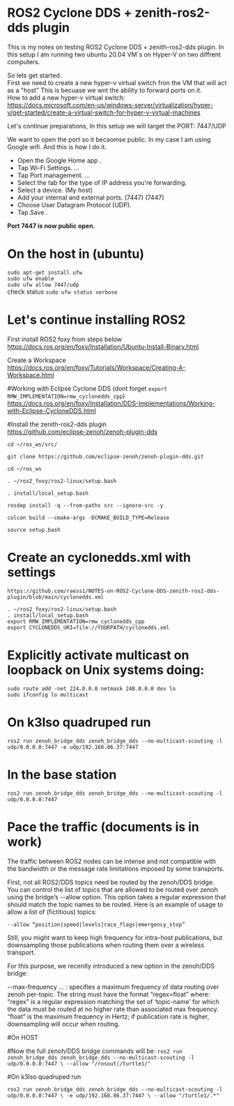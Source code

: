 # ROS2 Cyclone DDS + zenith-ros2-dds plugin

This is my notes on testing ROS2 Cyclone DDS + zenith-ros2-dds plugin. In this setup I am running two ubuntu 20.04 VM´s on Hyper-V on two diffrent computers. 

So lets get started.  
First we need to create a new hyper-v virtual switch fron the VM that will act as a "host" This is becuase we wnt the ability to forward ports on it.  
How to add a new hyper-v virtual switch:   
https://docs.microsoft.com/en-us/windows-server/virtualization/hyper-v/get-started/create-a-virtual-switch-for-hyper-v-virtual-machines

Let's continue preparations, In this setup we will target the PORT: 7447/UDP

We want to open the port so it becaomse public. In my case I am using Google wifi. And this is how I do it.  
- Open the Google Home app .  
- Tap Wi-Fi Settings. ...  
- Tap Port management. ...  
- Select the tab for the type of IP address you're forwarding.   
- Select a device. (My host)  
- Add your internal and external ports. (7447) (7447)  
- Choose User Datagram Protocol (UDP).  
- Tap Save .  
  
**Port 7447 is now public open.**

# On the host in (ubuntu)  
``sudo apt-get install ufw``    
``sudo ufw enable``  
``sudo ufw allow 7447/udp``  
check status ``sudo ufw status verbose``  


# Let's continue installing ROS2 

First install ROS2 foxy from steps below  
https://docs.ros.org/en/foxy/Installation/Ubuntu-Install-Binary.html

Create a Workspace  
https://docs.ros.org/en/foxy/Tutorials/Workspace/Creating-A-Workspace.html

#Working with Eclipse Cyclone DDS (dont forget ``export RMW_IMPLEMENTATION=rmw_cyclonedds_cpp``)  
https://docs.ros.org/en/foxy/Installation/DDS-Implementations/Working-with-Eclipse-CycloneDDS.html

#Install the  zenith-ros2-dds plugin  
https://github.com/eclipse-zenoh/zenoh-plugin-dds

``cd ~/ros_ws/src/``

``git clone https://github.com/eclipse-zenoh/zenoh-plugin-dds.git``

``cd ~/ros_ws``

``. ~/ros2_foxy/ros2-linux/setup.bash``

``. install/local_setup.bash``

``rosdep install -q --from-paths src --ignore-src -y``

``colcon build --cmake-args -DCMAKE_BUILD_TYPE=Release``

``source setup.bash``


# Create an cyclonedds.xml with settings

``
https://github.com/raess1/NOTES-on-ROS2-Cyclone-DDS-zenith-ros2-dds-plugin/blob/main/cyclonedds.xml
``

``. ~/ros2_foxy/ros2-linux/setup.bash``  
``. install/local_setup.bash``  
``export RMW_IMPLEMENTATION=rmw_cyclonedds_cpp``  
``export CYCLONEDDS_URI=file://YOURPATH/cyclonedds.xml``  


# Explicitly activate multicast on loopback on Unix systems doing:  
``sudo route add -net 224.0.0.0 netmask 240.0.0.0 dev lo``  
``sudo ifconfig lo multicast``  

# On k3lso quadruped run  
``ros2 run zenoh_bridge_dds zenoh_bridge_dds --no-multicast-scouting -l udp/0.0.0.0:7447 -e udp/192.168.86.37:7447``  
# In the base station  
``ros2 run zenoh_bridge_dds zenoh_bridge_dds --no-multicast-scouting -l udp/0.0.0.0:7447``  

  
    
    
# Pace the traffic (documents is in work)  

The traffic between ROS2 nodes can be intense and not compatible with the bandwidth or the message rate limitations imposed by some transports.

First, not all ROS2/DDS topics need be routed by the zenoh/DDS bridge. You can control the list of topics that are allowed to be routed over zenoh using the bridge’s --allow option. This option takes a regular expression that should match the topic names to be routed.
Here is an example of usage to allow a list of (fictitious) topics:

``--allow “position|speed|levels|race_flags|emergency_stop”``

Still, you might want to keep high frequency for intra-host publications, but downsampling those publications when routing them over a wireless transport.

For this purpose, we recently introduced a new option in the zenoh/DDS bridge:

--max-frequency <String>... : specifies a maximum frequency of data routing over zenoh per-topic.
The string must have the format “regex=float” where:
“regex” is a regular expression matching the set of ‘topic-name’ for which the data must be routed at no higher rate than associated max frequency.
“float” is the maximum frequency in Hertz; if publication rate is higher, downsampling will occur when routing.


#On HOST
  
#Now the full zenoh/DDS bridge commands will be:
  ``ros2 run zenoh_bridge_dds zenoh_bridge_dds --no-multicast-scouting -l udp/0.0.0.0:7447 \
  --allow "/rosout|/turtle1/"  ``
  
 #On k3lso quadruped run 
  
  ``ros2 run zenoh_bridge_dds zenoh_bridge_dds --no-multicast-scouting -l udp/0.0.0.0:7447 \
  -e udp/192.168.86.37:7447 \
  --allow "/turtle1/.*"  ``
  































